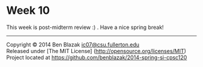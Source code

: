 # Week 10

This week is post-midterm review :) .  Have a nice spring break!



-------------------------------------------------------------------------------

Copyright &copy; 2014 Ben Blazak <ic07@csu.fullerton.edu>  
Released under [The MIT License] (http://opensource.org/licenses/MIT)  
Project located at <https://github.com/benblazak/2014-spring-si-cpsc120>

